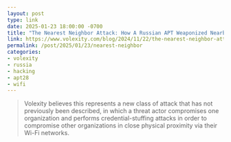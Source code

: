 ```yaml
---
layout: post
type: link
date: 2025-01-23 18:00:00 -0700
title: "The Nearest Neighbor Attack: How A Russian APT Weaponized Nearby Wi-Fi Networks for Covert Access"
link: https://www.volexity.com/blog/2024/11/22/the-nearest-neighbor-attack-how-a-russian-apt-weaponized-nearby-wi-fi-networks-for-covert-access/
permalink: /post/2025/01/23/nearest-neighbor
categories: 
- volexity
- russia
- hacking
- apt28
- wifi
---
```

<blockquote>Volexity believes this represents a new class of attack that has not previously been described, in which a threat actor compromises one organization and performs credential-stuffing attacks in order to compromise other organizations in close physical proximity via their Wi-Fi networks.</blockquote>